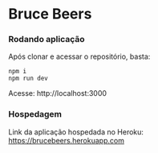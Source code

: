 # Bruce Beers

### Rodando aplicação

Após clonar e acessar o repositório, basta:
```
npm i
npm run dev
```

Acesse: http://localhost:3000

### Hospedagem

Link da aplicação hospedada no Heroku: https://brucebeers.herokuapp.com